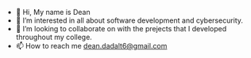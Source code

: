 - 👋 Hi, My name is Dean
- 👀 I’m interested in all about software development and cybersecurity.
- 💞️ I’m looking to collaborate on with the prejects that I developed throughout my college.
- 📫 How to reach me dean.dadalt6@gmail.com

<!---
WarriorAttHell/WarriorAttHell is a ✨ special ✨ repository because its `README.md` (this file) appears on your GitHub profile.
You can click the Preview link to take a look at your changes.
--->
